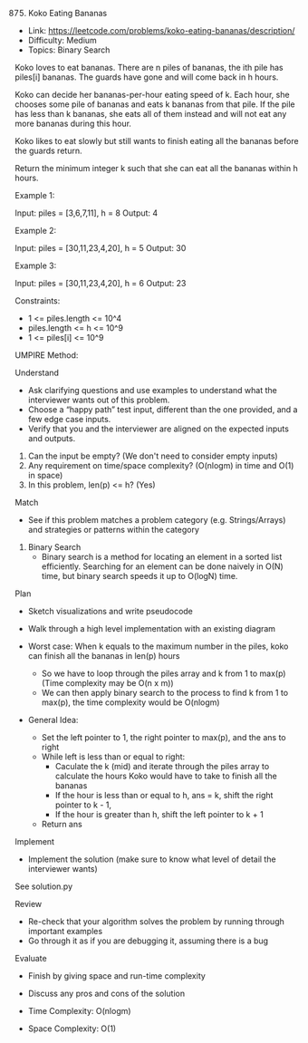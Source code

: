 875. Koko Eating Bananas

- Link: https://leetcode.com/problems/koko-eating-bananas/description/
- Difficulty: Medium 
- Topics: Binary Search

Koko loves to eat bananas. There are n piles of bananas, the ith pile has piles[i] bananas. The guards have gone and will come back in h hours.

Koko can decide her bananas-per-hour eating speed of k. Each hour, she chooses some pile of bananas and eats k bananas from that pile. If the pile has less than k bananas, she eats all of them instead and will not eat any more bananas during this hour.

Koko likes to eat slowly but still wants to finish eating all the bananas before the guards return.

Return the minimum integer k such that she can eat all the bananas within h hours.

Example 1:

Input: piles = [3,6,7,11], h = 8
Output: 4

Example 2:

Input: piles = [30,11,23,4,20], h = 5
Output: 30

Example 3:

Input: piles = [30,11,23,4,20], h = 6
Output: 23

Constraints:

- 1 <= piles.length <= 10^4
- piles.length <= h <= 10^9
- 1 <= piles[i] <= 10^9


UMPIRE Method:

Understand

- Ask clarifying questions and use examples to understand what the interviewer wants out of this problem.
- Choose a “happy path” test input, different than the one provided, and a few edge case inputs.
- Verify that you and the interviewer are aligned on the expected inputs and outputs.

1. Can the input be empty? (We don't need to consider empty inputs)
2. Any requirement on time/space complexity? (O(nlogm) in time and O(1) in space)
3. In this problem, len(p) <= h? (Yes)

Match

- See if this problem matches a problem category (e.g. Strings/Arrays) and strategies or patterns within the category

1. Binary Search
    - Binary search is a method for locating an element in a sorted list efficiently. Searching for an element can be done naively in O(N) time, but binary search speeds it up to O(logN) time.

Plan

- Sketch visualizations and write pseudocode
- Walk through a high level implementation with an existing diagram

- Worst case: When k equals to the maximum number in the piles, koko can finish all the bananas in len(p) hours
    - So we have to loop through the piles array and k from 1 to max(p) (Time complexity may be O(n x m)) 
    - We can then apply binary search to the process to find k from 1 to max(p), the time complexity would be O(nlogm)

- General Idea:
    - Set the left pointer to 1, the right pointer to max(p), and the ans to right 
    - While left is less than or equal to right:
        - Caculate the k (mid) and iterate through the piles array to calculate the hours Koko would have to take to finish all the bananas
        - If the hour is less than or equal to h, ans = k, shift the right pointer to k - 1, 
        - If the hour is greater than h, shift the left pointer to k + 1
    - Return ans 
    
Implement

- Implement the solution (make sure to know what level of detail the interviewer wants)

See solution.py

Review

- Re-check that your algorithm solves the problem by running through important examples
- Go through it as if you are debugging it, assuming there is a bug

Evaluate

- Finish by giving space and run-time complexity
- Discuss any pros and cons of the solution

- Time Complexity: O(nlogm)
- Space Complexity: O(1)

